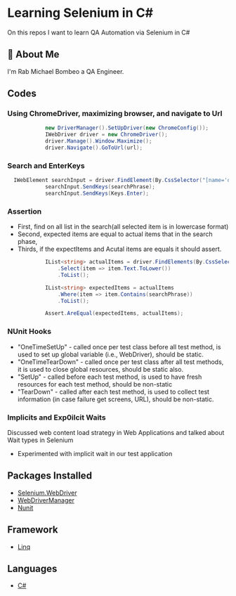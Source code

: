 
# Learning Selenium in C#

On this repos I want to learn QA Automation via Selenium in C#

## 🚀 About Me
I'm Rab Michael Bombeo a QA Engineer.

## Codes

### Using ChromeDriver, maximizing browser, and navigate to Url
```C#
            new DriverManager().SetUpDriver(new ChromeConfig());
            IWebDriver driver = new ChromeDriver();
            driver.Manage().Window.Maximize();
            driver.Navigate().GoToUrl(url);
```
### Search and EnterKeys
```C#
  IWebElement searchInput = driver.FindElement(By.CssSelector("[name='q']"));
            searchInput.SendKeys(searchPhrase);
            searchInput.SendKeys(Keys.Enter);
```
### Assertion

 - First, find on all list in the search(all selected item is in lowercase format)
 - Second, expected items are equal to actual items that in the search phase,
 - Thirds, if the expectItems and Acutal items are equals it should assert.
```C#
            IList<string> actualItems = driver.FindElements(By.CssSelector(".repo-list-item"))
                .Select(item => item.Text.ToLower())
                .ToList();

            IList<string> expectedItems = actualItems
                .Where(item => item.Contains(searchPhrase))
                .ToList();

            Assert.AreEqual(expectedItems, actualItems);
```

### NUnit Hooks

 - "OneTimeSetUp" - called once per test class before all test method, is used to set up global variable (i.e., WebDriver), should be static.
 - "OneTimeTearDown" - called once per test class after all test methods, it is used to close global resources, should be static also. 
 - "SetUp" - called before each test method, is used to have fresh resources for each test method, should be non-static
 - "TearDown" - called after each test method, is used to collect test information (in case failure get screens, URL), should be non-static.

### Implicits and Exp0ilcit Waits

Discussed web content load strategy in Web Applications and talked about Wait types in Selenium

 - Experimented with implicit wait in our test application




## Packages Installed

 - [Selenium.WebDriver](https://www.selenium.dev/documentation/webdriver/)
 - [WebDriverManager](https://www.selenium.dev/documentation/webdriver/)
 - [Nunit](https://nunit.org/)
 
## Framework

 - [Linq](https://www.c-sharpcorner.com/UploadFile/72d20e/concept-of-linq-with-C-Sharp/)

## Languages

 - [C#](https://docs.microsoft.com/en-us/dotnet/csharp/)

